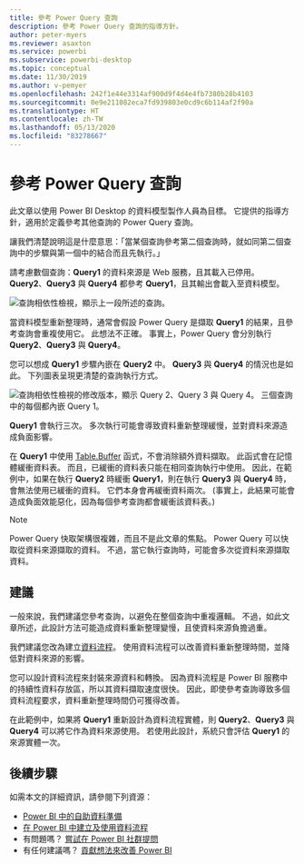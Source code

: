 ```yaml
---
title: 參考 Power Query 查詢
description: 參考 Power Query 查詢的指導方針。
author: peter-myers
ms.reviewer: asaxton
ms.service: powerbi
ms.subservice: powerbi-desktop
ms.topic: conceptual
ms.date: 11/30/2019
ms.author: v-pemyer
ms.openlocfilehash: 242f1e44e3314af900d9f4d4e4fb7380b28b4103
ms.sourcegitcommit: 0e9e211082eca7fd939803e0cd9c6b114af2f90a
ms.translationtype: HT
ms.contentlocale: zh-TW
ms.lasthandoff: 05/13/2020
ms.locfileid: "83278667"
---
```

# <a name="referencing-power-query-queries"></a>參考 Power Query 查詢

此文章以使用 Power BI Desktop 的資料模型製作人員為目標。 它提供的指導方針，適用於定義參考其他查詢的 Power Query 查詢。

讓我們清楚說明這是什麼意思：「當某個查詢參考第二個查詢時，就如同第二個查詢中的步驟與第一個中的結合而且先執行。」 

請考慮數個查詢：**Query1** 的資料來源是 Web 服務，且其載入已停用。 **Query2**、**Query3** 與 **Query4** 都參考 **Query1**，且其輸出會載入至資料模型。

![查詢相依性檢視，顯示上一段所述的查詢。](media/power-query-referenced-queries/query-dependencies-web-service.png)

當資料模型重新整理時，通常會假設 Power Query 是擷取 **Query1** 的結果，且參考查詢會重複使用它。 此想法不正確。 事實上，Power Query 會分別執行 **Query2**、**Query3** 與 **Query4**。

您可以想成 **Query1** 步驟內嵌在 **Query2** 中。 **Query3** 與 **Query4** 的情況也是如此。 下列圖表呈現更清楚的查詢執行方式。

![查詢相依性檢視的修改版本，顯示 Query 2、Query 3 與 Query 4。 三個查詢中的每個都內嵌 Query 1。](media/power-query-referenced-queries/query-dependencies-web-service-concept.png)

**Query1** 會執行三次。 多次執行可能會導致資料重新整理緩慢，並對資料來源造成負面影響。

在 **Query1** 中使用 [Table.Buffer](/powerquery-m/table-buffer) 函式，不會消除額外資料擷取。 此函式會在記憶體緩衝資料表。 而且，已緩衝的資料表只能在相同查詢執行中使用。 因此，在範例中，如果在執行 **Query2** 時緩衝 **Query1**，則在執行 **Query3** 與 **Query4** 時，會無法使用已緩衝的資料。 它們本身會再緩衝資料兩次。 (事實上，此結果可能會造成負面效能惡化，因為每個參考查詢都會緩衝該資料表。)

> [!NOTE]
> Power Query 快取架構很複雜，而且不是此文章的焦點。 Power Query 可以快取從資料來源擷取的資料。 不過，當它執行查詢時，可能會多次從資料來源擷取資料。

## <a name="recommendations"></a>建議

一般來說，我們建議您參考查詢，以避免在整個查詢中重複邏輯。 不過，如此文章所述，此設計方法可能造成資料重新整理變慢，且使資料來源負擔過重。

我們建議您改為建立[資料流程](../transform-model/service-dataflows-overview.md)。 使用資料流程可以改善資料重新整理時間，並降低對資料來源的影響。

您可以設計資料流程來封裝來源資料和轉換。 因為資料流程是 Power BI 服務中的持續性資料存放區，所以其資料擷取速度很快。 因此，即使參考查詢導致多個資料流程要求，資料重新整理時間仍可獲得改善。

在此範例中，如果將 **Query1** 重新設計為資料流程實體，則 **Query2**、**Query3** 與 **Query4** 可以將它作為資料來源使用。 若使用此設計，系統只會評估 **Query1** 的來源實體一次。

## <a name="next-steps"></a>後續步驟

如需本文的詳細資訊，請參閱下列資源：

- [Power BI 中的自助資料準備](../transform-model/service-dataflows-overview.md)
- [在 Power BI 中建立及使用資料流程](../transform-model/service-dataflows-create-use.md)
- 有問題嗎？ [嘗試在 Power BI 社群提問](https://community.powerbi.com/)
- 有任何建議嗎？ [貢獻想法來改善 Power BI](https://ideas.powerbi.com/)
